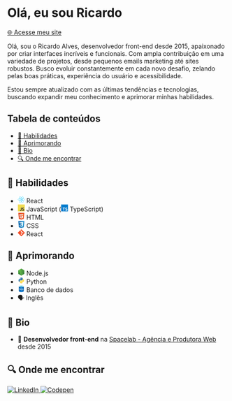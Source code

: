 # Olá, eu sou Ricardo <img src="https://media.giphy.com/media/hvRJCLFzcasrR4ia7z/giphy.gif" width="32" alt="" aria-hidden="true">

[🌐 Acesse meu site](https://ricardospalves.github.io/)

Olá, sou o Ricardo Alves, desenvolvedor front-end desde 2015, apaixonado por criar interfaces incríveis e funcionais. Com ampla contribuição em uma variedade de projetos, desde pequenos emails marketing até sites robustos. Busco evoluir constantemente em cada novo desafio, zelando pelas boas práticas, experiência do usuário e acessibilidade.

Estou sempre atualizado com as últimas tendências e tecnologias, buscando expandir meu conhecimento e aprimorar minhas habilidades.

## Tabela de conteúdos

- [🦾 Habilidades](#-habilidades)
- [🌱 Aprimorando](#-aprimorando)
- [📜 Bio](#-bio)
- [🔍 Onde me encontrar](#-onde-me-encontrar)

## 🦾 Habilidades

- <img src="https://raw.githubusercontent.com/devicons/devicon/master/icons/react/react-original.svg" width="16" alt="" aria-hidden="true"> React
- <img src="https://raw.githubusercontent.com/devicons/devicon/master/icons/javascript/javascript-original.svg" width="16" alt="" aria-hidden="true"> JavaScript (<img src="https://raw.githubusercontent.com/devicons/devicon/master/icons/typescript/typescript-original.svg" width="16" alt="" aria-hidden="true"> TypeScript)
- <img src="https://raw.githubusercontent.com/devicons/devicon/master/icons/html5/html5-original.svg" width="16" alt="" aria-hidden="true"> HTML
- <img src="https://raw.githubusercontent.com/devicons/devicon/master/icons/css3/css3-original.svg" width="16" alt="" aria-hidden="true"> CSS
- <img src="https://raw.githubusercontent.com/devicons/devicon/master/icons/git/git-original.svg" width="16" alt="" aria-hidden="true"> React

## 🌱 Aprimorando

- <img src="https://raw.githubusercontent.com/devicons/devicon/master/icons/nodejs/nodejs-original.svg" width="16" alt="" aria-hidden="true"> Node.js
- <img src="https://raw.githubusercontent.com/devicons/devicon/master/icons/python/python-original.svg" width="16" alt="" aria-hidden="true"> Python
- <img src="https://raw.githubusercontent.com/devicons/devicon/master/icons/azuresqldatabase/azuresqldatabase-original.svg" width="16" alt="" aria-hidden="true"> Banco de dados
- 🗣️ Inglês

## 📜 Bio

* 💼 **Desenvolvedor front-end** na [Spacelab - Agência e Produtora Web](https://spacelab.com.br/) desde 2015

## 🔍 Onde me encontrar

<a href="https://www.linkedin.com/in/ricardospalves/" aria-label="Meu perfil no LinkedIn">
  <img src="https://img.shields.io/badge/LinkedIn-%230077B5.svg?&style=for-the-badge&logo=linkedin&logoColor=white" alt="LinkedIn">
</a>

<a href="https://codepen.io/ricardospalves" aria-label="Meu perfil no LinkedIn">
  <img src="https://img.shields.io/badge/Codepen-%23000.svg?&style=for-the-badge&logo=codepen&logoColor=white" alt="Codepen">
</a>
